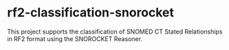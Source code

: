 rf2-classification-snorocket
============================

This project supports the classification of SNOMED CT Stated Relationships in RF2 format using the SNOROCKET Reasoner.
